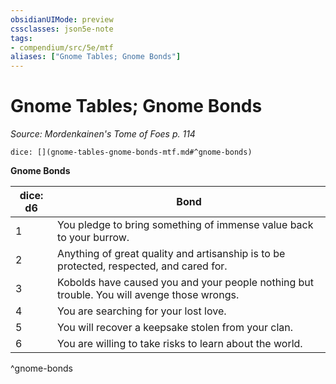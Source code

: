 ```yaml
---
obsidianUIMode: preview
cssclasses: json5e-note
tags:
- compendium/src/5e/mtf
aliases: ["Gnome Tables; Gnome Bonds"]
---
```

# Gnome Tables; Gnome Bonds
*Source: Mordenkainen's Tome of Foes p. 114* 

`dice: [](gnome-tables-gnome-bonds-mtf.md#^gnome-bonds)`

**Gnome Bonds**

| dice: d6 | Bond |
|----------|------|
| 1 | You pledge to bring something of immense value back to your burrow. |
| 2 | Anything of great quality and artisanship is to be protected, respected, and cared for. |
| 3 | Kobolds have caused you and your people nothing but trouble. You will avenge those wrongs. |
| 4 | You are searching for your lost love. |
| 5 | You will recover a keepsake stolen from your clan. |
| 6 | You are willing to take risks to learn about the world. |
^gnome-bonds